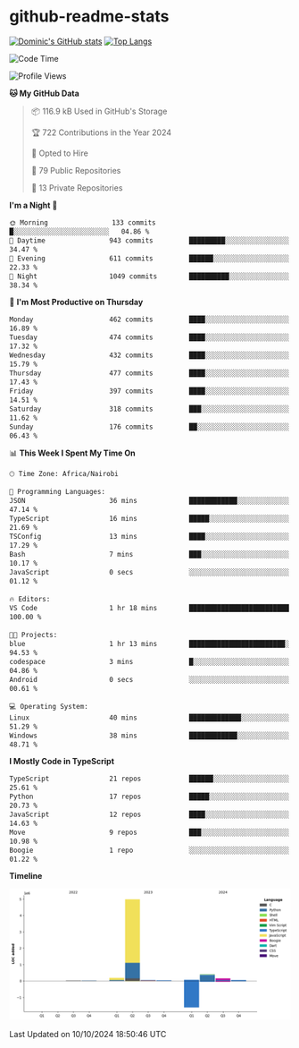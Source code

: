 # github-readme-stats
[![Dominic's GitHub stats](https://github-readme-stats.vercel.app/api?username=Domengo&show_icons=true)](https://github.com/anuraghazra/github-readme-stats)
[![Top Langs](https://github-readme-stats.vercel.app/api/top-langs/?username=Domengo&show_icons=true)](https://github.com/Domengo/github-readme-stats)

<!--START_SECTION:waka-->
![Code Time](http://img.shields.io/badge/Code%20Time-844%20hrs%206%20mins-blue)

![Profile Views](http://img.shields.io/badge/Profile%20Views-0-blue)

**🐱 My GitHub Data** 

> 📦 116.9 kB Used in GitHub's Storage 
 > 
> 🏆 722 Contributions in the Year 2024
 > 
> 💼 Opted to Hire
 > 
> 📜 79 Public Repositories 
 > 
> 🔑 13 Private Repositories 
 > 
**I'm a Night 🦉** 

```text
🌞 Morning                133 commits         █░░░░░░░░░░░░░░░░░░░░░░░░   04.86 % 
🌆 Daytime                943 commits         █████████░░░░░░░░░░░░░░░░   34.47 % 
🌃 Evening                611 commits         ██████░░░░░░░░░░░░░░░░░░░   22.33 % 
🌙 Night                  1049 commits        ██████████░░░░░░░░░░░░░░░   38.34 % 
```
📅 **I'm Most Productive on Thursday** 

```text
Monday                   462 commits         ████░░░░░░░░░░░░░░░░░░░░░   16.89 % 
Tuesday                  474 commits         ████░░░░░░░░░░░░░░░░░░░░░   17.32 % 
Wednesday                432 commits         ████░░░░░░░░░░░░░░░░░░░░░   15.79 % 
Thursday                 477 commits         ████░░░░░░░░░░░░░░░░░░░░░   17.43 % 
Friday                   397 commits         ████░░░░░░░░░░░░░░░░░░░░░   14.51 % 
Saturday                 318 commits         ███░░░░░░░░░░░░░░░░░░░░░░   11.62 % 
Sunday                   176 commits         ██░░░░░░░░░░░░░░░░░░░░░░░   06.43 % 
```


📊 **This Week I Spent My Time On** 

```text
🕑︎ Time Zone: Africa/Nairobi

💬 Programming Languages: 
JSON                     36 mins             ████████████░░░░░░░░░░░░░   47.14 % 
TypeScript               16 mins             █████░░░░░░░░░░░░░░░░░░░░   21.69 % 
TSConfig                 13 mins             ████░░░░░░░░░░░░░░░░░░░░░   17.29 % 
Bash                     7 mins              ███░░░░░░░░░░░░░░░░░░░░░░   10.17 % 
JavaScript               0 secs              ░░░░░░░░░░░░░░░░░░░░░░░░░   01.12 % 

🔥 Editors: 
VS Code                  1 hr 18 mins        █████████████████████████   100.00 % 

🐱‍💻 Projects: 
blue                     1 hr 13 mins        ████████████████████████░   94.53 % 
codespace                3 mins              █░░░░░░░░░░░░░░░░░░░░░░░░   04.86 % 
Android                  0 secs              ░░░░░░░░░░░░░░░░░░░░░░░░░   00.61 % 

💻 Operating System: 
Linux                    40 mins             █████████████░░░░░░░░░░░░   51.29 % 
Windows                  38 mins             ████████████░░░░░░░░░░░░░   48.71 % 
```

**I Mostly Code in TypeScript** 

```text
TypeScript               21 repos            ██████░░░░░░░░░░░░░░░░░░░   25.61 % 
Python                   17 repos            █████░░░░░░░░░░░░░░░░░░░░   20.73 % 
JavaScript               12 repos            ████░░░░░░░░░░░░░░░░░░░░░   14.63 % 
Move                     9 repos             ███░░░░░░░░░░░░░░░░░░░░░░   10.98 % 
Boogie                   1 repo              ░░░░░░░░░░░░░░░░░░░░░░░░░   01.22 % 
```



**Timeline**

![Lines of Code chart](https://raw.githubusercontent.com/Domengo/Domengo/main/assets/bar_graph.png)


 Last Updated on 10/10/2024 18:50:46 UTC
<!--END_SECTION:waka-->


